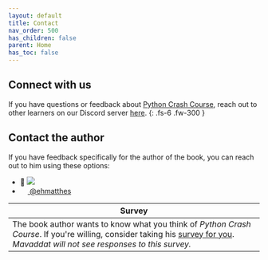 ```yaml
---
layout: default
title: Contact
nav_order: 500
has_children: false
parent: Home
has_toc: false
---
```


## Connect with us

If you have questions or feedback about [Python Crash Course](https://www.amazon.ca/Python-Crash-Course-Eric-Matthes/dp/1593279280?&linkCode=ll1&tag=mavaddat-20&linkId=9a5ce7ddbcd95a4320240caaa6247aee&language=en_CA&ref_=as_li_ss_tl), reach out to other learners on our Discord server [here](https://discord.gg/KzzTBbr).
{: .fs-6 .fw-300 }

## Contact the author

If you have feedback specifically for the author of the book, you can reach out to him using these options:

- 📧 <a href="javascript:location='mailto:\u0065\u0068\u006d\u0061\u0074\u0074\u0068\u0065\u0073\u0040\u0067\u006d\u0061\u0069\u006c\u002e\u0063\u006f\u006d';void 0"><img src="{{ '/assets/images/ematthes.svg' | relative_url  }}"/></a>
- [<img src="https://raw.githubusercontent.com/johan/svg-cleanups/master/logos/twitter.svg" width="15"/>  @ehmatthes](http://twitter.com/ehmatthes/)

| Survey    |
| --- |
|  The book author wants to know what you think of *Python Crash Course*. If you're willing, consider taking his [survey for you](https://docs.google.com/forms/d/e/1FAIpQLSez7B3mKB9hmOKoiE7LS5ZmpaWME_KNOiLsznH4zb0UtSoxsA/viewform?usp=sf_link). <em>Mavaddat will not see responses to this survey.</em>   |
